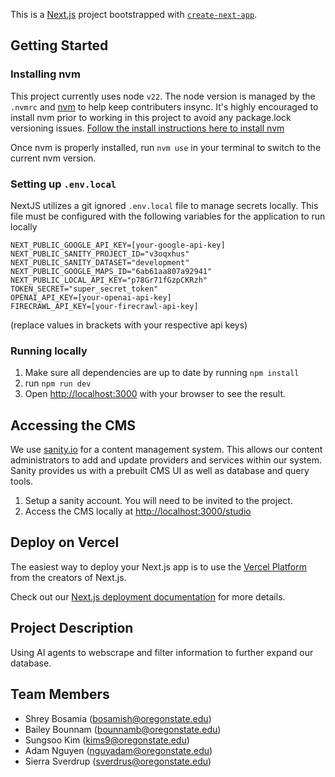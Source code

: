 This is a [Next.js](https://nextjs.org/) project bootstrapped with [`create-next-app`](https://github.com/vercel/next.js/tree/canary/packages/create-next-app).

## Getting Started

### Installing nvm

This project currently uses node `v22`. The node version is managed by the `.nvmrc` and [nvm](https://github.com/nvm-sh/nvm?tab=readme-ov-file) to help keep contributers insync. It's highly encouraged to install nvm prior to working in this project to avoid any package.lock versioning issues. [Follow the install instructions here to install nvm](https://github.com/nvm-sh/nvm?tab=readme-ov-file#installing-and-updating)

Once nvm is properly installed, run `nvm use` in your terminal to switch to the current nvm version.

### Setting up `.env.local`

NextJS utilizes a git ignored `.env.local` file to manage secrets locally. This file must be configured with the following variables for the application to run locally

```
NEXT_PUBLIC_GOOGLE_API_KEY=[your-google-api-key]
NEXT_PUBLIC_SANITY_PROJECT_ID="v3oqxhus"
NEXT_PUBLIC_SANITY_DATASET="development"
NEXT_PUBLIC_GOOGLE_MAPS_ID="6ab61aa807a92941"
NEXT_PUBLIC_LOCAL_API_KEY="p78Gr71fGzpCKRzh"
TOKEN_SECRET="super_secret_token"
OPENAI_API_KEY=[your-openai-api-key]
FIRECRAWL_API_KEY=[your-firecrawl-api-key]
```

(replace values in brackets with your respective api keys)

### Running locally

1. Make sure all dependencies are up to date by running `npm install`
2. run `npm run dev`
3. Open [http://localhost:3000](http://localhost:3000) with your browser to see the result.

## Accessing the CMS

We use [sanity.io](https://www.sanity.io/) for a content management system. This allows our content administrators to add and update providers and services within our system. Sanity provides us with a prebuilt CMS UI as well as database and query tools.

1. Setup a sanity account. You will need to be invited to the project.
2. Access the CMS locally at [http://localhost:3000/studio](http://localhost:3000/studio)

## Deploy on Vercel

The easiest way to deploy your Next.js app is to use the [Vercel Platform](https://vercel.com/new?utm_medium=default-template&filter=next.js&utm_source=create-next-app&utm_campaign=create-next-app-readme) from the creators of Next.js.

Check out our [Next.js deployment documentation](https://nextjs.org/docs/deployment) for more details.


## Project Description
Using AI agents to webscrape and filter information to further expand our database.


## Team Members
- Shrey Bosamia (bosamish@oregonstate.edu)
- Bailey Bounnam (bounnamb@oregonstate.edu)
- Sungsoo Kim (kims9@oregonstate.edu)
- Adam Nguyen (nguyadam@oregonstate.edu)
- Sierra Sverdrup (sverdrus@oregonstate.edu)


